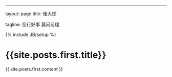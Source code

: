 ---
layout: page
title: 傻大球

tagline: 但行好事 莫问前程

{% include JB/setup %}

<div class='index-post'>
    <h1>{{site.posts.first.title}}</h1>
    <div class='index-content'>{{ site.posts.first.content }}</div>
</div>
